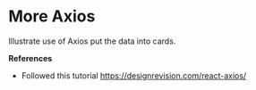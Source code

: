 # More Axios

Illustrate use of Axios put the data into cards.

**References**

- Followed this tutorial https://designrevision.com/react-axios/